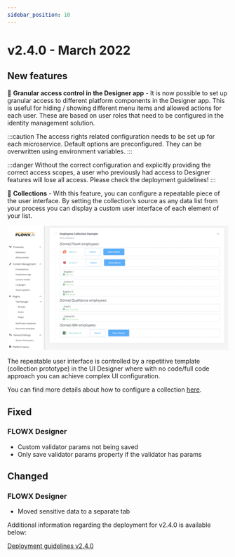 ```yaml
---
sidebar_position: 10
---
```


# v2.4.0 - March 2022

## **New features**

:checkered_flag: **Granular access control in the Designer app** - It is now possible to set up granular access to different platform components in the Designer app. This is useful for hiding / showing different menu items and allowed actions for each user. These are based on user roles that need to be configured in the identity management solution.

:::caution
The access rights related configuration needs to be set up for each microservice. Default options are preconfigured. They can be overwritten using environment variables.
:::

:::danger
Without the correct configuration and explicitly providing the correct access scopes, a user who previously had access to Designer features will lose all access. Please check the deployment guidelines!
:::

:repeat: **Collections** - With this feature, you can configure a repeatable piece of the user interface. By setting the collection’s source as any data list from your process you can display a custom user interface of each element of your list.

![Employees Collection Example](../img/240collections.png)

The repeatable user interface is controlled by a repetitive template (collection prototype) in the UI Designer where with no code/full code approach you can achieve complex UI configuration.

You can find more details about how to configure a collection [here](../../docs/building-blocks/ui-designer/ui-component-types/collection).

## **Fixed**

### FLOWX Designer

* Custom validator params not being saved
*   Only save validator params property if the validator has params

## **Changed**

### FLOWX Designer

* Moved sensitive data to a separate tab

Additional information regarding the deployment for v2.4.0 is available below:

[Deployment guidelines v2.4.0](deployment-guidelines-v2.4)

